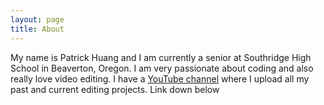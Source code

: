 ```yaml
---
layout: page
title: About
---
```


My name is Patrick Huang and I am currently a senior at Southridge High School in Beaverton, Oregon. I am very passionate about coding and also really love video editing. I have a <a href="https://www.youtube.com/user/xtradv112">YouTube channel</a> where I upload all my past and current editing projects. Link down below


